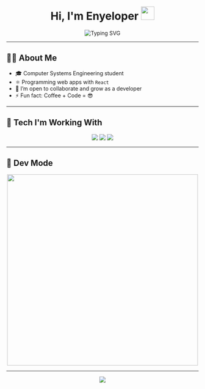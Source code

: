 <h1 align="center">Hi, I'm Enyeloper <img src="https://media.giphy.com/media/hvRJCLFzcasrR4ia7z/giphy.gif" width="35"></h1>  

<div align="center">  
  <img src="https://readme-typing-svg.herokuapp.com?font=ROBOT&size=25&color=FF0000&background=000000&center=true&vCenter=true&width=490&lines=%3E+Welcome+to+my+GitHub+profile!" alt="Typing SVG">
</div>

---

## 🧑‍💻 About Me  

- 🎓 Computer Systems Engineering student  
- ⚛️ Programming web apps with `React`  
- 💬 I’m open to collaborate and grow as a developer  
- ⚡ Fun fact: Coffee + Code = 😎

---

## 🚀 Tech I'm Working With  
<p align="center">
  <img src="https://img.shields.io/badge/React-20232A?style=for-the-badge&logo=react&logoColor=61DAFB"/>
  <img src="https://img.shields.io/badge/TailwindCSS-06B6D4?style=for-the-badge&logo=tailwindcss&logoColor=white"/>
  <img src="https://img.shields.io/badge/JavaScript-F7DF1E?style=for-the-badge&logo=javascript&logoColor=black"/>
</p>

---

## 🧠 Dev Mode  
<p align="center">
  <img src="https://media2.giphy.com/media/v1.Y2lkPTc5MGI3NjExNGR1Nmd0OGpxYXphZDBva3NjZmM5Zzc0OGZ6YTNvcWdiYzVnYWNvMiZlcD12MV9pbnRlcm5hbF9naWZfYnlfaWQmY3Q9Zw/LMcB8XospGZO8UQq87/giphy.gif" width="500"/>
</p>

---

<p align="center">
  <img src="https://capsule-render.vercel.app/api?type=waving&color=gradient&height=100&section=footer"/>
</p>
